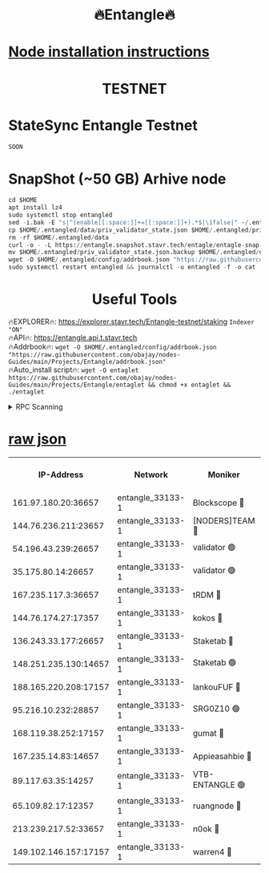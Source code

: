 <h1 align="center"> 🔥Entangle🔥</h1>

[Node installation instructions](https://github.com/obajay/nodes-Guides/tree/main/Projects/Entangle)
=

<h1 align="center"> TESTNET</h1>

# StateSync Entangle Testnet
```python
SOON
```
# SnapShot (~50 GB) Arhive node
```python
cd $HOME
apt install lz4
sudo systemctl stop entangled
sed -i.bak -E "s|^(enable[[:space:]]+=[[:space:]]+).*$|\1false|" ~/.entangled/config/config.toml
cp $HOME/.entangled/data/priv_validator_state.json $HOME/.entangled/priv_validator_state.json.backup
rm -rf $HOME/.entangled/data
curl -o - -L https://entangle.snapshot.stavr.tech/entagle/entagle-snap.tar.lz4 | lz4 -c -d - | tar -x -C $HOME/.entangled --strip-components 2
mv $HOME/.entangled/priv_validator_state.json.backup $HOME/.entangled/data/priv_validator_state.json
wget -O $HOME/.entangled/config/addrbook.json "https://raw.githubusercontent.com/obajay/nodes-Guides/main/Projects/Entangle/addrbook.json"
sudo systemctl restart entangled && journalctl -u entangled -f -o cat
```
 <h1 align="center"> Useful Tools</h1>
 
🔥EXPLORER🔥: https://explorer.stavr.tech/Entangle-testnet/staking        `Indexer "ON"` \
🔥API🔥:      https://entangle.api.t.stavr.tech \
🔥Addrbook🔥: ```wget -O $HOME/.entangled/config/addrbook.json "https://raw.githubusercontent.com/obajay/nodes-Guides/main/Projects/Entangle/addrbook.json"``` \
🔥Auto_install script🔥:  `wget -O entaglet https://raw.githubusercontent.com/obajay/nodes-Guides/main/Projects/Entangle/entaglet && chmod +x entaglet && ./entaglet`


<details>
<summary>RPC Scanning</summary>

<h2 align="center"> We scan nodes in real time every 4 hours. And we provide the final result of RPC endpoints.
We cannot influence the operation of these nodes in any way. </h2>


```python
If Voting Power is higher than 0 --> then the Node is a validator of the network and may be subject to attack and be a potential threat to the chain.
```
```python
We marked such validators with a red symbol
```

</details>

[raw json](https://rpc-check.entangt.stavr.tech/entangt/rpc-entangt-result.json)
=


<table><tr><th>IP-Address</th><th>Network</th><th>Moniker</th><th>Latest Block Height</th><th>Earliest Block Height</th><th>Catching Up</th><th>Tx Index</th><th>Voting Power</th><th>Scan Time</th></tr><tr><td>161.97.180.20:36657</td><td>entangle_33133-1</td><td>Blockscope 🔴</td><td>1533791</td><td>1</td><td>False</td><td>off</td><td>259586473635098</td><td>2024-01-06T14:02:17.021417450UTC</td></tr><tr><td>144.76.236.211:23657</td><td>entangle_33133-1</td><td>[NODERS]TEAM 🔴</td><td>1533794</td><td>1</td><td>False</td><td>off</td><td>47049700500000000</td><td>2024-01-06T14:02:29.541733504UTC</td></tr><tr><td>54.196.43.239:26657</td><td>entangle_33133-1</td><td>validator 🟢</td><td>1533795</td><td>1</td><td>False</td><td>on</td><td>0</td><td>2024-01-06T14:02:37.898415364UTC</td></tr><tr><td>35.175.80.14:26657</td><td>entangle_33133-1</td><td>validator 🟢</td><td>1533795</td><td>1</td><td>False</td><td>on</td><td>0</td><td>2024-01-06T14:02:38.826687910UTC</td></tr><tr><td>167.235.117.3:36657</td><td>entangle_33133-1</td><td>tRDM 🔴</td><td>1533796</td><td>1</td><td>False</td><td>on</td><td>100806787082545</td><td>2024-01-06T14:02:39.063570280UTC</td></tr><tr><td>144.76.174.27:17357</td><td>entangle_33133-1</td><td>kokos 🔴</td><td>1533793</td><td>145001</td><td>False</td><td>on</td><td>89890100000000</td><td>2024-01-06T14:02:26.561305312UTC</td></tr><tr><td>136.243.33.177:26657</td><td>entangle_33133-1</td><td>Staketab 🔴</td><td>1533794</td><td>660001</td><td>False</td><td>on</td><td>121550140155031</td><td>2024-01-06T14:02:31.809516599UTC</td></tr><tr><td>148.251.235.130:14657</td><td>entangle_33133-1</td><td>Staketab 🟢</td><td>1533791</td><td>660801</td><td>False</td><td>on</td><td>0</td><td>2024-01-06T14:02:16.632647873UTC</td></tr><tr><td>188.165.220.208:17157</td><td>entangle_33133-1</td><td>lankouFUF 🔴</td><td>1533792</td><td>725001</td><td>False</td><td>on</td><td>180899900000002</td><td>2024-01-06T14:02:22.216838938UTC</td></tr><tr><td>95.216.10.232:28857</td><td>entangle_33133-1</td><td>SRG0Z10 🟢</td><td>1533791</td><td>842001</td><td>False</td><td>off</td><td>0</td><td>2024-01-06T14:02:16.407380667UTC</td></tr><tr><td>168.119.38.252:17157</td><td>entangle_33133-1</td><td>gumat 🔴</td><td>1533792</td><td>962001</td><td>False</td><td>on</td><td>314013548351851</td><td>2024-01-06T14:02:21.833390736UTC</td></tr><tr><td>167.235.14.83:14657</td><td>entangle_33133-1</td><td>Appieasahbie 🔴</td><td>1533795</td><td>1076001</td><td>False</td><td>on</td><td>44568809900999996</td><td>2024-01-06T14:02:38.186098560UTC</td></tr><tr><td>89.117.63.35:14257</td><td>entangle_33133-1</td><td>VTB-ENTANGLE 🟢</td><td>1533793</td><td>1162001</td><td>False</td><td>off</td><td>0</td><td>2024-01-06T14:02:26.908823282UTC</td></tr><tr><td>65.109.82.17:12357</td><td>entangle_33133-1</td><td>ruangnode 🔴</td><td>1533791</td><td>1312001</td><td>False</td><td>off</td><td>274500085360543</td><td>2024-01-06T14:02:17.445940235UTC</td></tr><tr><td>213.239.217.52:33657</td><td>entangle_33133-1</td><td>n0ok 🔴</td><td>1533795</td><td>1433795</td><td>False</td><td>off</td><td>46574292273662988</td><td>2024-01-06T14:02:36.118761880UTC</td></tr><tr><td>149.102.146.157:17157</td><td>entangle_33133-1</td><td>warren4 🔴</td><td>1533794</td><td>1436001</td><td>False</td><td>on</td><td>410657795103395</td><td>2024-01-06T14:02:29.294779011UTC</td></tr></table>
